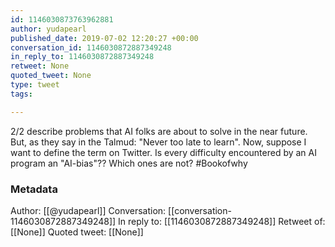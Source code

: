 ```yaml
---
id: 1146030873763962881
author: yudapearl
published_date: 2019-07-02 12:20:27 +00:00
conversation_id: 1146030872887349248
in_reply_to: 1146030872887349248
retweet: None
quoted_tweet: None
type: tweet
tags:

---
```


2/2 describe problems that AI folks are about to solve in the near future. But, as they say in the Talmud: "Never too late to learn". Now, suppose I want to define the term on Twitter. Is every difficulty encountered by an AI program an "AI-bias"?? Which ones are not? #Bookofwhy

### Metadata

Author: [[@yudapearl]]
Conversation: [[conversation-1146030872887349248]]
In reply to: [[1146030872887349248]]
Retweet of: [[None]]
Quoted tweet: [[None]]
